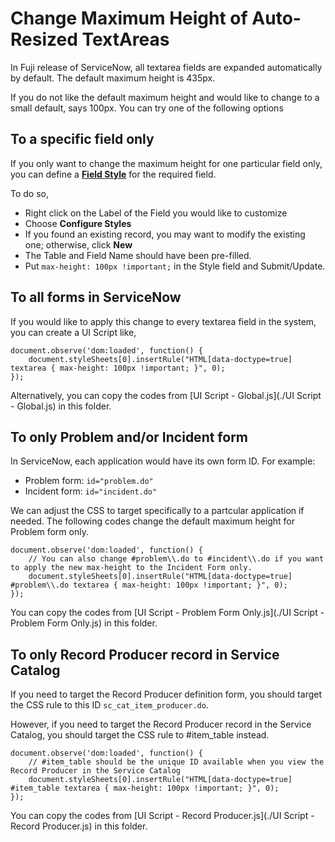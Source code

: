 # Change Maximum Height of Auto-Resized TextAreas
In Fuji release of ServiceNow, all textarea fields are expanded automatically by default. The default maximum height is 435px.

If you do not like the default maximum height and would like to change to a small default, says 100px. You can try one of the following options

## To a specific field only
If you only want to change the maximum height for one particular field only, you can define a [**Field Style**](http://wiki.servicenow.com/index.php?title=Defining_Field_Styles#gsc.tab=0) for the required field.

To do so,
- Right click on the Label of the Field you would like to customize
- Choose **Configure Styles**
- If you found an existing record, you may want to modify the existing one; otherwise, click **New**
- The Table and Field Name should have been pre-filled.
- Put `max-height: 100px !important;` in the Style field and Submit/Update.

## To all forms in ServiceNow
If you would like to apply this change to every textarea field in the system, you can create a UI Script like,

```
document.observe('dom:loaded', function() {
    document.styleSheets[0].insertRule("HTML[data-doctype=true] textarea { max-height: 100px !important; }", 0);
});
```

Alternatively, you can copy the codes from [UI Script - Global.js](./UI Script - Global.js) in this folder.

## To only Problem and/or Incident form
In ServiceNow, each application would have its own form ID. For example:
- Problem form: `id="problem.do"`
- Incident form: `id="incident.do"`

We can adjust the CSS to target specifically to a partcular application if needed. The following codes change the default maximum height for Problem form only.

```
document.observe('dom:loaded', function() {
    // You can also change #problem\\.do to #incident\\.do if you want to apply the new max-height to the Incident Form only.
    document.styleSheets[0].insertRule("HTML[data-doctype=true] #problem\\.do textarea { max-height: 100px !important; }", 0);
});
```

You can copy the codes from [UI Script - Problem Form Only.js](./UI Script - Problem Form Only.js) in this folder.

## To only Record Producer record in Service Catalog
If you need to target the Record Producer definition form, you should target the CSS rule to this ID `sc_cat_item_producer.do`.

However, if you need to target the Record Producer record in the Service Catalog, you should target the CSS rule to #item_table instead.

```
document.observe('dom:loaded', function() {
    // #item_table should be the unique ID available when you view the Record Producer in the Service Catalog
    document.styleSheets[0].insertRule("HTML[data-doctype=true] #item_table textarea { max-height: 100px !important; }", 0);
});
```

You can copy the codes from [UI Script - Record Producer.js](./UI Script - Record Producer.js) in this folder.
